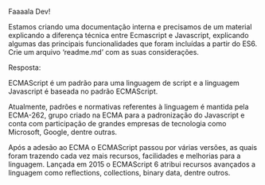 Faaaala Dev!

Estamos criando uma documentação interna e precisamos de um material explicando a diferença técnica entre Ecmascript e Javascript, explicando algumas das principais funcionalidades que foram incluídas a partir do ES6. Crie um arquivo ‘readme.md’ com as suas considerações.

Resposta:

ECMAScript é um padrão para uma linguagem de script e a linguagem Javascript é baseada no padrão ECMAScript.

Atualmente, padrões e normativas referentes à linguagem é mantida pela ECMA-262, grupo criado na ECMA para a padronização do Javascript e conta com participação de grandes empresas de tecnologia como Microsoft, Google, dentre outras.

Após a adesão ao ECMA o ECMAScript passou por várias versões, as quais foram trazendo cada vez mais recursos, facilidades e melhorias para a linguagem. Lançada em 2015 o ECMAScript 6 atribui recursos avançados a linguagem como reflections, collections, binary data, dentre outros. 